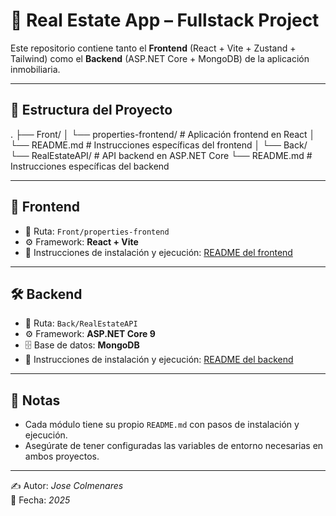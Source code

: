 # 🏡 Real Estate App – Fullstack Project

Este repositorio contiene tanto el **Frontend** (React + Vite + Zustand + Tailwind) como el **Backend** (ASP.NET Core + MongoDB) de la aplicación inmobiliaria.

---

## 📂 Estructura del Proyecto

.
├── Front/
│ └── properties-frontend/ # Aplicación frontend en React
│ └── README.md # Instrucciones específicas del frontend
│
└── Back/
└── RealEstateAPI/ # API backend en ASP.NET Core
└── README.md # Instrucciones específicas del backend


---

## 🚀 Frontend

- 📍 Ruta: `Front/properties-frontend`
- ⚙️ Framework: **React + Vite**
- 📄 Instrucciones de instalación y ejecución: [README del frontend](Front/properties-frontend/README.md)

---

## 🛠 Backend

- 📍 Ruta: `Back/RealEstateAPI`
- ⚙️ Framework: **ASP.NET Core 9**
- 🗄 Base de datos: **MongoDB**
- 📄 Instrucciones de instalación y ejecución: [README del backend](Back/RealEstateAPI/README.md)

---

## 🔖 Notas

- Cada módulo tiene su propio `README.md` con pasos de instalación y ejecución.
- Asegúrate de tener configuradas las variables de entorno necesarias en ambos proyectos.

---

✍️ Autor: *Jose Colmenares*  
📅 Fecha: *2025*
